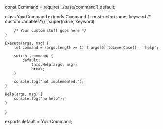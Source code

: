 const Command = require('../base/command').default;

class YourCommand extends Command {
    constructor(name, keyword /* custom variables*/) {
        super(name, keyword)
        
        /* Your custom stuff goes here */
    }

    Execute(args, msg) {
        let command = (args.length >= 1) ? args[0].toLowerCase() : 'help';

        switch (command) {
            default:
                this.Help(args, msg);
                break;
        }

        console.log("not implemented.");
    }

    Help(args, msg) {
        console.log("no help");
    }
}

exports.default = YourCommand;